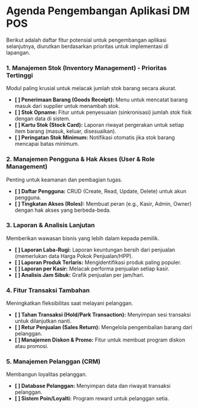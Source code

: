 # Agenda Pengembangan Aplikasi DM POS

Berikut adalah daftar fitur potensial untuk pengembangan aplikasi selanjutnya, diurutkan berdasarkan prioritas untuk implementasi di lapangan.

### 1. Manajemen Stok (Inventory Management) - Prioritas Tertinggi
Modul paling krusial untuk melacak jumlah stok barang secara akurat.

- **[ ] Penerimaan Barang (Goods Receipt):** Menu untuk mencatat barang masuk dari supplier untuk menambah stok.
- **[ ] Stok Opname:** Fitur untuk penyesuaian (sinkronisasi) jumlah stok fisik dengan data di sistem.
- **[ ] Kartu Stok (Stock Card):** Laporan riwayat pergerakan untuk setiap item barang (masuk, keluar, disesuaikan).
- **[ ] Peringatan Stok Minimum:** Notifikasi otomatis jika stok barang mencapai batas minimum.

### 2. Manajemen Pengguna & Hak Akses (User & Role Management)
Penting untuk keamanan dan pembagian tugas.

- **[ ] Daftar Pengguna:** CRUD (Create, Read, Update, Delete) untuk akun pengguna.
- **[ ] Tingkatan Akses (Roles):** Membuat peran (e.g., Kasir, Admin, Owner) dengan hak akses yang berbeda-beda.

### 3. Laporan & Analisis Lanjutan
Memberikan wawasan bisnis yang lebih dalam kepada pemilik.

- **[ ] Laporan Laba-Rugi:** Laporan keuntungan bersih dari penjualan (memerlukan data Harga Pokok Penjualan/HPP).
- **[ ] Laporan Produk Terlaris:** Mengidentifikasi produk paling populer.
- **[ ] Laporan per Kasir:** Melacak performa penjualan setiap kasir.
- **[ ] Analisis Jam Sibuk:** Grafik penjualan per jam/hari.

### 4. Fitur Transaksi Tambahan
Meningkatkan fleksibilitas saat melayani pelanggan.

- **[ ] Tahan Transaksi (Hold/Park Transaction):** Menyimpan sesi transaksi untuk dilanjutkan nanti.
- **[ ] Retur Penjualan (Sales Return):** Mengelola pengembalian barang dari pelanggan.
- **[ ] Manajemen Diskon & Promo:** Fitur untuk membuat program diskon atau promosi.

### 5. Manajemen Pelanggan (CRM)
Membangun loyalitas pelanggan.

- **[ ] Database Pelanggan:** Menyimpan data dan riwayat transaksi pelanggan.
- **[ ] Sistem Poin/Loyalti:** Program reward untuk pelanggan setia.
